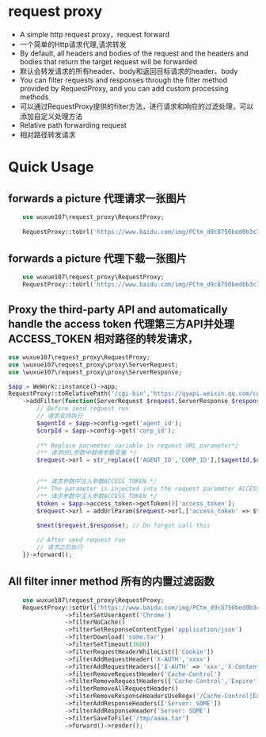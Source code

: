 # request proxy 

- A simple http request proxy，request forward
- 一个简单的Http请求代理,请求转发
- By default, all headers and bodies of the request and the headers and bodies that return the target request will be forwarded
- 默认会转发请求的所有header、body和返回目标请求的header、body
- You can filter requests and responses through the filter method provided by RequestProxy, and you can add custom processing methods
- 可以通过RequestProxy提供的filter方法，进行请求和响应的过滤处理，可以添加自定义处理方法
- Relative path forwarding request
- 相对路径转发请求



# Quick Usage 

## forwards a picture 代理请求一张图片
```php
    use wuxue107\request_proxy\RequestProxy;
    
    RequestProxy::toUrl('https://www.baidu.com/img/PCtm_d9c8750bed0b3c7d089fa7d55720d6cf.png')->forward();
```
## forwards a picture 代理下载一张图片
```php
    use wuxue107\request_proxy\RequestProxy;
    RequestProxy::toUrl('https://www.baidu.com/img/PCtm_d9c8750bed0b3c7d089fa7d55720d6cf.png')->filterDownload()->forward();
```

##  Proxy the third-party API and automatically handle the access token 代理第三方API并处理ACCESS_TOKEN 相对路径的转发请求，
```php
use wuxue107\request_proxy\RequestProxy;
use \wuxue107\request_proxy\proxy\ServerRequest;
use \wuxue107\request_proxy\proxy\ServerResponse;

$app = WeWork::instance()->app;
RequestProxy::toRelativePath('/cgi-bin','https://qyapi.weixin.qq.com/cgi-bin')
    ->addFilter(function(ServerRequest $request,ServerResponse $response, $next) use ($app){
        // Before send request run
        // 请求支持执行
        $agentId = $app->config->get('agent_id');
        $corpId = $app->config->get('corp_id');
        
        /** Replace parameter variable in request URL parameter*/
        /** 请求URL参数中替换参数变量 */
        $request->url = str_replace(['AGENT_ID','CORP_ID'],[$agentId,$corpId],$request->url);


        /** 请求参数中注入参数ACCESS_TOKEN */
        /** The parameter is injected into the request parameter ACCESS_TOKEN */
        /** 请求参数中注入参数ACCESS_TOKEN */
        $token = $app->access_token->getToken()['access_token'];
        $request->url = addUrlParam($request->url,['access_token' => $token]);

        $next($request,$response); // Do forgot call this
        
        // After send request run
        // 请求之后执行
    })->forward();
```

## All filter inner method  所有的内置过滤函数

```php
    use wuxue107\request_proxy\RequestProxy;
    RequestProxy::setUrl('https://www.baidu.com/img/PCtm_d9c8750bed0b3c7d089fa7d55720d6cf.png')
                ->filterSetUserAgent('Chrome')
                ->filterNoCache()
                ->filterSetResponseContentType('application/json')
                ->filterDownload('some.tar')
                ->filterSetTimeout(3600)
                ->filterRequestHeaderWhileList(['Cookie'])
                ->filterAddRequestHeader('X-AUTH','xxxx')
                ->filterAddRequestHeaders(['X-AUTH' => 'xxx','X-Content-Type' => 'json'])
                ->filterRemoveRequestHeader('Cache-Control')
                ->filterRemoveRequestHeaders(['Cache-Control','Expire'])
                ->filterRemoveAllRequestHeader()
                ->filterRemoveResponseHeadersUseRegx('/Cache-Control|Expire/i')
                ->filterAddResponseHeaders(['Server: SOME'])
                ->filterAddResponseHeader('Server: SOME')
                ->filterSaveToFile('/tmp/aaaa.tar')
                ->forward()->render();
```
